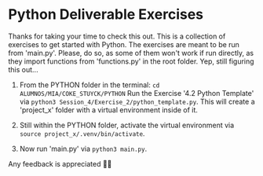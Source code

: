 # Python Deliverable Exercises

Thanks for taking your time to check this out.
This is a collection of exercises to get started with Python.
The exercises are meant to be run from 'main.py'.
Please, do so, as some of them won't work if run directly,
as they import functions from 'functions.py' in the root folder.
Yep, still figuring this out...

1. From the PYTHON folder in the terminal: `cd ALUMNOS/MIA/COKE_STUYCK/PYTHON`
   Run the Exercise '4.2 Python Template' via `python3 Session_4/Exercise_2/python_template.py`.
   This will create a 'project_x' folder with a virtual environment inside of it.

2. Still within the PYTHON folder, activate the virtual environment
   via `source project_x/.venv/bin/activate`.

3. Now run 'main.py' via `python3 main.py`.
   
Any feedback is appreciated 🙏🏼
